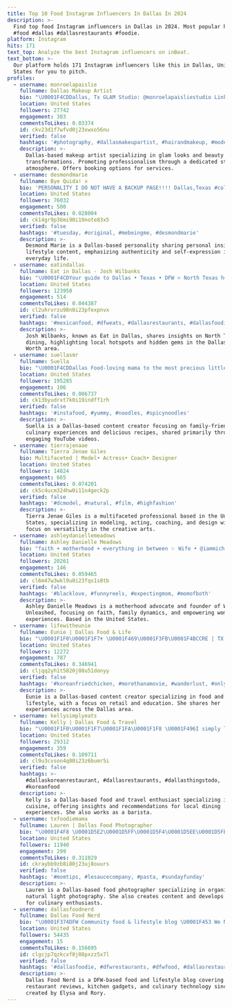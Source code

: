 ```yaml
---
title: Top 10 Food Instagram Influencers In Dallas In 2024
description: >-
  Find top food Instagram influencers in Dallas in 2024. Most popular hashtags:
  #food #dallas #dallasrestaurants #foodie.
platform: Instagram
hits: 171
text_top: Analyze the best Instagram influencers on inBeat.
text_bottom: >-
  Our platform holds 171 Instagram influencers like this in Dallas, United
  States for you to pitch.
profiles:
  - username: monroelapaislie
    fullname: Dallas Makeup Artist
    bio: "\U0001F4CDDallas, Tx GLAM Studio: @monroelapaisliestudio Link below for booking! \U0001F6A8NO DMS\U0001F6A8"
    location: United States
    followers: 27742
    engagement: 303
    commentsToLikes: 0.03374
    id: ckv23d1f7wfvd0j23xwxo56nu
    verified: false
    hashtags: '#photography, #dallasmakeupartist, #hairandmakeup, #model'
    description: >-
      Dallas-based makeup artist specializing in glam looks and beauty
      transformations. Promoting professionalism through a dedicated studio
      atmosphere. Offers booking options for services.
  - username: desmondmarie
    fullname: Bye Quida! ♓️
    bio: 'PERSONALITY I DO NOT HAVE A BACKUP PAGE!!!! Dallas,Texas #coleworld'
    location: United States
    followers: 76032
    engagement: 500
    commentsToLikes: 0.028004
    id: ck14gr9p36mi90i19note83x5
    verified: false
    hashtags: '#tuesday, #original, #mebeingme, #desmondmarie'
    description: >-
      Desmond Marie is a Dallas-based personality sharing personal insights and
      lifestyle content, emphasizing authenticity and self-expression in
      everyday life.
  - username: eatindallas
    fullname: Eat in Dallas - Josh Wilbanks
    bio: "\U0001F4CDYour guide to Dallas • Texas • DFW ⭐️ North Texas hot spots & hidden \U0001F48Es \U0001F3C6 Best Food Influencer | @dallasobserver \U0001F4E7 eatindallas@gmail.com TIKTOK 110K"
    location: United States
    followers: 123950
    engagement: 514
    commentsToLikes: 0.044387
    id: cl2uhrvrzu98n0i23pfexpnvx
    verified: false
    hashtags: '#mexicanfood, #dfweats, #dallasrestaurants, #dallasfoodie'
    description: >-
      Josh Wilbanks, known as Eat in Dallas, shares insights on North Texas
      dining, highlighting local hotspots and hidden gems in the Dallas-Fort
      Worth area.
  - username: suellasmr
    fullname: Suella
    bio: "\U0001F4CDDallas Food-loving mama to the most precious little boy\_ \U0001F3A5my youtube videos\U0001F447\U0001F3FC"
    location: United States
    followers: 195285
    engagement: 106
    commentsToLikes: 0.006737
    id: ck13byudrxt7k0i19indff1rh
    verified: false
    hashtags: '#instafood, #yummy, #noodles, #spicynoodles'
    description: >-
      Suella is a Dallas-based content creator focusing on family-friendly
      culinary experiences and delicious recipes, shared primarily through
      engaging YouTube videos.
  - username: tierrajenaae
    fullname: Tierra Jenae Giles
    bio: Multifaceted | Model• Actress• Coach• Designer
    location: United States
    followers: 14824
    engagement: 665
    commentsToLikes: 0.074201
    id: ck5c4ucm324hw0i11n4geck2p
    verified: false
    hashtags: '#dcmodel, #natural, #film, #highfashion'
    description: >-
      Tierra Jenae Giles is a multifaceted professional based in the United
      States, specializing in modeling, acting, coaching, and design with a
      focus on versatility in the creative arts.
  - username: ashleydaniellemeadows
    fullname: Ashley Danielle Meadows
    bio: "faith + motherhood + everything in between ✨ Wife • @iammichaelmeadows \U0001F48D Mama • Johnathon + Olivia \U0001F90D Founder • @womanunleashed.inc"
    location: United States
    followers: 20261
    engagement: 146
    commentsToLikes: 0.059465
    id: cl6m47w3wkl9u0i23fqs1s8tb
    verified: false
    hashtags: '#blacklove, #funnyreels, #expectingmom, #momofboth'
    description: >-
      Ashley Danielle Meadows is a motherhood advocate and founder of Woman
      Unleashed, focusing on faith, family dynamics, and empowering women's
      experiences. Based in the United States.
  - username: lifewitheunie
    fullname: Eunie | Dallas Food & Life
    bio: "\U0001F1F0\U0001F1F7✝️ \U0001F469\U0001F3FB‍\U0001F4BCCRE | TX Retail/Early Education Sales Specialist \U0001F4CDDallas | Carrollton | Plano | Frisco \U0001F48C collabswitheunice@gmail.com"
    location: United States
    followers: 12272
    engagement: 787
    commentsToLikes: 0.346941
    id: cljqq2yh1t5820j08u51donyy
    verified: false
    hashtags: '#koreanfriedchicken, #morethanamovie, #wanderlust, #onlyatcineopolis'
    description: >-
      Eunie is a Dallas-based content creator specializing in food and
      lifestyle, with a focus on retail and education. She shares her
      experiences across the Dallas area.
  - username: kellysimplyeats
    fullname: Kelly | Dallas Food & Travel
    bio: "\U0001F1F0\U0001F1F7\U0001F1FA\U0001F1F8 \U0001F496I simply love to eat & travel ✈️ \U0001F35CYour Dallas guide to Asian food \U0001F9CBI love being a Barista at Bucees\U0001F964 \U0001F31FTiktok 91k+ ⇩Hit me up to collab"
    location: United States
    followers: 29312
    engagement: 359
    commentsToLikes: 0.109711
    id: cl9u3cvson4q80i23z6bumr5i
    verified: false
    hashtags: >-
      #dallaskoreanrestaurant, #dallasrestaurants, #dallasthingstodo,
      #koreanfood
    description: >-
      Kelly is a Dallas-based food and travel enthusiast specializing in Asian
      cuisine, offering insights and recommendations for local dining
      experiences. She also works as a barista.
  - username: txfoodiemama
    fullname: Lauren | Dallas Food Photographer
    bio: "\U0001F4F8 \U0001D5E2\U0001D5FF\U0001D5F4\U0001D5EE\U0001D5FB\U0001D5F6\U0001D5F0/\U0001D5E1\U0001D5EE\U0001D601\U0001D602\U0001D5FF\U0001D5EE\U0001D5F9 \U0001D5DF\U0001D5F6\U0001D5F4\U0001D5F5\U0001D601 \U0001D5E3\U0001D5F5\U0001D5FC\U0001D601\U0001D5FC\U0001D5F4\U0001D5FF\U0001D5EE\U0001D5FD\U0001D5F5\U0001D5F2\U0001D5FF \U0001F469\U0001F3FD‍\U0001F4BB\U0001D672\U0001D698\U0001D697\U0001D69D\U0001D68E\U0001D697\U0001D69D\U0001D672\U0001D69B\U0001D68E\U0001D68A\U0001D69D\U0001D698\U0001D69B | \U0001F469\U0001F3FD‍\U0001F373\U0001D479\U0001D486\U0001D484\U0001D48A\U0001D491\U0001D486\U0001D46B\U0001D486\U0001D497\U0001D486\U0001D48D\U0001D490\U0001D491\U0001D486\U0001D493 \U0001F4E9DM for rates/collab/invite |\U0001F4CDPlano/DFW txfoodiemama@gmail.com"
    location: United States
    followers: 11940
    engagement: 299
    commentsToLikes: 0.311029
    id: ckraybb9zb8i80j23uj8ouurs
    verified: false
    hashtags: '#momtips, #lesaucecompany, #pasta, #sundayfunday'
    description: >-
      Lauren is a Dallas-based food photographer specializing in organic and
      natural light photography. She also creates content and develops recipes
      for culinary enthusiasts.
  - username: dallasfoodnerd
    fullname: Dallas Food Nerd
    bio: "\U0001F374DFW Community food & lifestyle blog \U0001F453 We NERD out about restaurants, kitchen gadgets and technology Est. 2011 by Elysa & Rory"
    location: United States
    followers: 54435
    engagement: 15
    commentsToLikes: 0.156695
    id: clgcjp7qzkcxf0j08pxzz5x7l
    verified: false
    hashtags: '#dallasfoodie, #dfwrestaurants, #dfwfood, #dallasrestaurants'
    description: >-
      Dallas Food Nerd is a DFW-based food and lifestyle blog covering
      restaurant reviews, kitchen gadgets, and culinary technology since 2011,
      created by Elysa and Rory.
---
```


